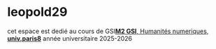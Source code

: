 # leopold29
cet espace est dedié au cours de GSI[**M2 GSI**, Humanités numeriques, **univ.paris8**](https://humanites-numeriques.univ-paris8.fr/-Master-GSI-)
année universitaire 2025-2026
